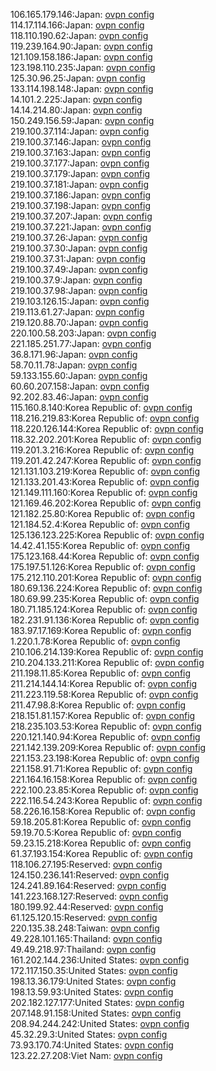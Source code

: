 106.165.179.146:Japan: [ovpn config](vpn/106_165_179_146.ovpn)  
114.17.114.166:Japan: [ovpn config](vpn/114_17_114_166.ovpn)  
118.110.190.62:Japan: [ovpn config](vpn/118_110_190_62.ovpn)  
119.239.164.90:Japan: [ovpn config](vpn/119_239_164_90.ovpn)  
121.109.158.186:Japan: [ovpn config](vpn/121_109_158_186.ovpn)  
123.198.110.235:Japan: [ovpn config](vpn/123_198_110_235.ovpn)  
125.30.96.25:Japan: [ovpn config](vpn/125_30_96_25.ovpn)  
133.114.198.148:Japan: [ovpn config](vpn/133_114_198_148.ovpn)  
14.101.2.225:Japan: [ovpn config](vpn/14_101_2_225.ovpn)  
14.14.214.80:Japan: [ovpn config](vpn/14_14_214_80.ovpn)  
150.249.156.59:Japan: [ovpn config](vpn/150_249_156_59.ovpn)  
219.100.37.114:Japan: [ovpn config](vpn/219_100_37_114.ovpn)  
219.100.37.146:Japan: [ovpn config](vpn/219_100_37_146.ovpn)  
219.100.37.163:Japan: [ovpn config](vpn/219_100_37_163.ovpn)  
219.100.37.177:Japan: [ovpn config](vpn/219_100_37_177.ovpn)  
219.100.37.179:Japan: [ovpn config](vpn/219_100_37_179.ovpn)  
219.100.37.181:Japan: [ovpn config](vpn/219_100_37_181.ovpn)  
219.100.37.186:Japan: [ovpn config](vpn/219_100_37_186.ovpn)  
219.100.37.198:Japan: [ovpn config](vpn/219_100_37_198.ovpn)  
219.100.37.207:Japan: [ovpn config](vpn/219_100_37_207.ovpn)  
219.100.37.221:Japan: [ovpn config](vpn/219_100_37_221.ovpn)  
219.100.37.26:Japan: [ovpn config](vpn/219_100_37_26.ovpn)  
219.100.37.30:Japan: [ovpn config](vpn/219_100_37_30.ovpn)  
219.100.37.31:Japan: [ovpn config](vpn/219_100_37_31.ovpn)  
219.100.37.49:Japan: [ovpn config](vpn/219_100_37_49.ovpn)  
219.100.37.9:Japan: [ovpn config](vpn/219_100_37_9.ovpn)  
219.100.37.98:Japan: [ovpn config](vpn/219_100_37_98.ovpn)  
219.103.126.15:Japan: [ovpn config](vpn/219_103_126_15.ovpn)  
219.113.61.27:Japan: [ovpn config](vpn/219_113_61_27.ovpn)  
219.120.88.70:Japan: [ovpn config](vpn/219_120_88_70.ovpn)  
220.100.58.203:Japan: [ovpn config](vpn/220_100_58_203.ovpn)  
221.185.251.77:Japan: [ovpn config](vpn/221_185_251_77.ovpn)  
36.8.171.96:Japan: [ovpn config](vpn/36_8_171_96.ovpn)  
58.70.11.78:Japan: [ovpn config](vpn/58_70_11_78.ovpn)  
59.133.155.60:Japan: [ovpn config](vpn/59_133_155_60.ovpn)  
60.60.207.158:Japan: [ovpn config](vpn/60_60_207_158.ovpn)  
92.202.83.46:Japan: [ovpn config](vpn/92_202_83_46.ovpn)  
115.160.8.140:Korea Republic of: [ovpn config](vpn/115_160_8_140.ovpn)  
118.216.219.83:Korea Republic of: [ovpn config](vpn/118_216_219_83.ovpn)  
118.220.126.144:Korea Republic of: [ovpn config](vpn/118_220_126_144.ovpn)  
118.32.202.201:Korea Republic of: [ovpn config](vpn/118_32_202_201.ovpn)  
119.201.3.216:Korea Republic of: [ovpn config](vpn/119_201_3_216.ovpn)  
119.201.42.247:Korea Republic of: [ovpn config](vpn/119_201_42_247.ovpn)  
121.131.103.219:Korea Republic of: [ovpn config](vpn/121_131_103_219.ovpn)  
121.133.201.43:Korea Republic of: [ovpn config](vpn/121_133_201_43.ovpn)  
121.149.111.160:Korea Republic of: [ovpn config](vpn/121_149_111_160.ovpn)  
121.169.46.202:Korea Republic of: [ovpn config](vpn/121_169_46_202.ovpn)  
121.182.25.80:Korea Republic of: [ovpn config](vpn/121_182_25_80.ovpn)  
121.184.52.4:Korea Republic of: [ovpn config](vpn/121_184_52_4.ovpn)  
125.136.123.225:Korea Republic of: [ovpn config](vpn/125_136_123_225.ovpn)  
14.42.41.155:Korea Republic of: [ovpn config](vpn/14_42_41_155.ovpn)  
175.123.168.44:Korea Republic of: [ovpn config](vpn/175_123_168_44.ovpn)  
175.197.51.126:Korea Republic of: [ovpn config](vpn/175_197_51_126.ovpn)  
175.212.110.201:Korea Republic of: [ovpn config](vpn/175_212_110_201.ovpn)  
180.69.136.224:Korea Republic of: [ovpn config](vpn/180_69_136_224.ovpn)  
180.69.99.235:Korea Republic of: [ovpn config](vpn/180_69_99_235.ovpn)  
180.71.185.124:Korea Republic of: [ovpn config](vpn/180_71_185_124.ovpn)  
182.231.91.136:Korea Republic of: [ovpn config](vpn/182_231_91_136.ovpn)  
183.97.17.169:Korea Republic of: [ovpn config](vpn/183_97_17_169.ovpn)  
1.220.1.78:Korea Republic of: [ovpn config](vpn/1_220_1_78.ovpn)  
210.106.214.139:Korea Republic of: [ovpn config](vpn/210_106_214_139.ovpn)  
210.204.133.211:Korea Republic of: [ovpn config](vpn/210_204_133_211.ovpn)  
211.198.11.85:Korea Republic of: [ovpn config](vpn/211_198_11_85.ovpn)  
211.214.144.14:Korea Republic of: [ovpn config](vpn/211_214_144_14.ovpn)  
211.223.119.58:Korea Republic of: [ovpn config](vpn/211_223_119_58.ovpn)  
211.47.98.8:Korea Republic of: [ovpn config](vpn/211_47_98_8.ovpn)  
218.151.81.157:Korea Republic of: [ovpn config](vpn/218_151_81_157.ovpn)  
218.235.103.53:Korea Republic of: [ovpn config](vpn/218_235_103_53.ovpn)  
220.121.140.94:Korea Republic of: [ovpn config](vpn/220_121_140_94.ovpn)  
221.142.139.209:Korea Republic of: [ovpn config](vpn/221_142_139_209.ovpn)  
221.153.23.198:Korea Republic of: [ovpn config](vpn/221_153_23_198.ovpn)  
221.158.91.71:Korea Republic of: [ovpn config](vpn/221_158_91_71.ovpn)  
221.164.16.158:Korea Republic of: [ovpn config](vpn/221_164_16_158.ovpn)  
222.100.23.85:Korea Republic of: [ovpn config](vpn/222_100_23_85.ovpn)  
222.116.54.243:Korea Republic of: [ovpn config](vpn/222_116_54_243.ovpn)  
58.226.16.158:Korea Republic of: [ovpn config](vpn/58_226_16_158.ovpn)  
59.18.205.81:Korea Republic of: [ovpn config](vpn/59_18_205_81.ovpn)  
59.19.70.5:Korea Republic of: [ovpn config](vpn/59_19_70_5.ovpn)  
59.23.15.218:Korea Republic of: [ovpn config](vpn/59_23_15_218.ovpn)  
61.37.193.154:Korea Republic of: [ovpn config](vpn/61_37_193_154.ovpn)  
118.106.27.195:Reserved: [ovpn config](vpn/118_106_27_195.ovpn)  
124.150.236.141:Reserved: [ovpn config](vpn/124_150_236_141.ovpn)  
124.241.89.164:Reserved: [ovpn config](vpn/124_241_89_164.ovpn)  
141.223.168.127:Reserved: [ovpn config](vpn/141_223_168_127.ovpn)  
180.199.92.44:Reserved: [ovpn config](vpn/180_199_92_44.ovpn)  
61.125.120.15:Reserved: [ovpn config](vpn/61_125_120_15.ovpn)  
220.135.38.248:Taiwan: [ovpn config](vpn/220_135_38_248.ovpn)  
49.228.101.165:Thailand: [ovpn config](vpn/49_228_101_165.ovpn)  
49.49.218.97:Thailand: [ovpn config](vpn/49_49_218_97.ovpn)  
161.202.144.236:United States: [ovpn config](vpn/161_202_144_236.ovpn)  
172.117.150.35:United States: [ovpn config](vpn/172_117_150_35.ovpn)  
198.13.36.179:United States: [ovpn config](vpn/198_13_36_179.ovpn)  
198.13.59.93:United States: [ovpn config](vpn/198_13_59_93.ovpn)  
202.182.127.177:United States: [ovpn config](vpn/202_182_127_177.ovpn)  
207.148.91.158:United States: [ovpn config](vpn/207_148_91_158.ovpn)  
208.94.244.242:United States: [ovpn config](vpn/208_94_244_242.ovpn)  
45.32.29.3:United States: [ovpn config](vpn/45_32_29_3.ovpn)  
73.93.170.74:United States: [ovpn config](vpn/73_93_170_74.ovpn)  
123.22.27.208:Viet Nam: [ovpn config](vpn/123_22_27_208.ovpn)  
